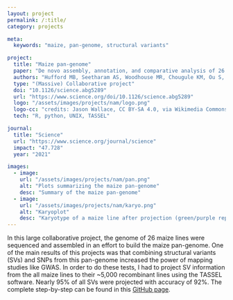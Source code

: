 ```yaml
---
layout: project
permalink: /:title/
category: projects

meta:
  keywords: "maize, pan-genome, structural variants"

project:
  title: "Maize pan-genome"
  paper: "De novo assembly, annotation, and comparative analysis of 26 diverse maize genomes"
  authors: "Hufford MB, Seetharam AS, Woodhouse MR, Chougule KM, Ou S, Liu J, Ricci WA, Guo T, Olson A, Qiu Y, <a href='https://rdcoletta.github.io/'>Della Coletta R</a> et al."
  type: "(Massive) Collaborative project"
  doi: "10.1126/science.abg5289"
  url: "https://www.science.org/doi/10.1126/science.abg5289"
  logo: "/assets/images/projects/nam/logo.png"
  logo-cc: "credits: Jason Wallace, CC BY-SA 4.0, via Wikimedia Commons"
  tech: "R, python, UNIX, TASSEL"

journal:
  title: "Science"
  url: "https://www.science.org/journal/science"
  impact: "47.728"
  year: "2021"

images:
  - image:
    url: "/assets/images/projects/nam/pan.png"
    alt: "Plots summarizing the maize pan-genome"
    desc: "Summary of the maize pan-genome"
  - image:
    url: "/assets/images/projects/nam/karyo.png"
    alt: "Karyoplot"
    desc: "Karyotype of a maize line after projection (green/purple represent which parent a structural variant came from, and yellow represents heterozygous calls)"
---
```

<p>In this large collaborative project, the genome of 26 maize lines were sequenced and assembled in an effort to build the maize pan-genome. One of the main results of this projects was that combining structural variants (SVs) and SNPs from this pan-genome increased the power of mapping studies like GWAS. In order to do these tests, I had to project SV information from the all maize lines to their ~5,000 recombinant lines using the TASSEL software. Nearly 95% of all SVs were projected with accuracy of 92%. The complete step-by-step can be found in this <a href="https://github.com/HuffordLab/NAM-genomes/blob/master/structural-variation/projecting-svs.md">GitHub page</a>.</p>
